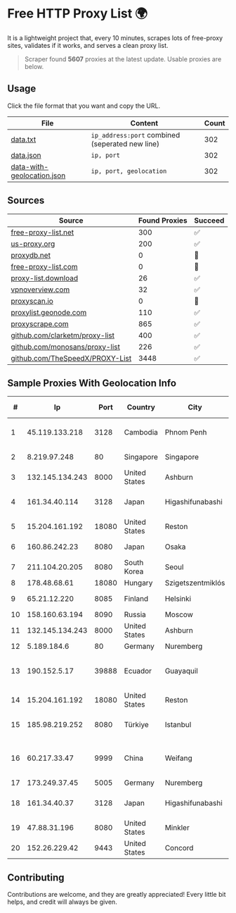
# Free HTTP Proxy List 🌍

It is a lightweight project that, every 10 minutes, scrapes lots of free-proxy sites, validates if it works, and serves a clean proxy list.


> Scraper found **5607** proxies at the latest update. Usable proxies are below.

## Usage

Click the file format that you want and copy the URL.


|File|Content|Count|
|----|-------|-----|
|[data.txt](https://raw.githubusercontent.com/themiralay/Proxy-List-World/master/data.txt)|`ip_address:port` combined (seperated new line)|302|
|[data.json](https://raw.githubusercontent.com/themiralay/Proxy-List-World/master/data.json)|`ip, port`|302|
|[data-with-geolocation.json](https://raw.githubusercontent.com/themiralay/Proxy-List-World/master/data-with-geolocation.json)|`ip, port, geolocation`|302|

## Sources

|Source|Found Proxies|Succeed|
|------|-------------|-------|
|[free-proxy-list.net](https://free-proxy-list.net)|300|✅|
|[us-proxy.org](https://www.us-proxy.org)|200|✅|
|[proxydb.net](http://proxydb.net)|0|🚫|
|[free-proxy-list.com](https://free-proxy-list.com/?page=&port=&type%5B%5D=http&type%5B%5D=https&up_time=0&search=Search)|0|🚫|
|[proxy-list.download](https://www.proxy-list.download/HTTP)|26|✅|
|[vpnoverview.com](https://vpnoverview.com/privacy/anonymous-browsing/free-proxy-servers)|32|✅|
|[proxyscan.io](https://www.proxyscan.io)|0|🚫|
|[proxylist.geonode.com](https://proxylist.geonode.com/api/proxy-list?limit=300&page=1&sort_by=lastChecked&sort_type=desc&protocols=http,https)|110|✅|
|[proxyscrape.com](https://api.proxyscrape.com/v2/?request=displayproxies&protocol=http&timeout=10000&country=all&ssl=all&anonymity=all)|865|✅|
|[github.com/clarketm/proxy-list](https://raw.githubusercontent.com/clarketm/proxy-list/master/proxy-list-raw.txt)|400|✅|
|[github.com/monosans/proxy-list](https://raw.githubusercontent.com/monosans/proxy-list/main/proxies/http.txt)|226|✅|
|[github.com/TheSpeedX/PROXY-List](https://raw.githubusercontent.com/TheSpeedX/PROXY-List/master/http.txt)|3448|✅|


## Sample Proxies With Geolocation Info

|#|Ip|Port|Country|City|Internet Service Provider|
|-|--|----|-------|----|-------------------------|
|1|45.119.133.218|3128|Cambodia|Phnom Penh|VIETTEL (CAMBODIA) PTE., LTD|
|2|8.219.97.248|80|Singapore|Singapore|Alibaba (US) Technology Co., Ltd.|
|3|132.145.134.243|8000|United States|Ashburn|Oracle Corporation|
|4|161.34.40.114|3128|Japan|Higashifunabashi|NTT PC Communications, Inc.|
|5|15.204.161.192|18080|United States|Reston|OVH SAS|
|6|160.86.242.23|8080|Japan|Osaka|Sony Network Communications Inc|
|7|211.104.20.205|8080|South Korea|Seoul|Korea Telecom|
|8|178.48.68.61|18080|Hungary|Szigetszentmiklós|UPC|
|9|65.21.12.220|8085|Finland|Helsinki|Hetzner Online GmbH|
|10|158.160.63.194|8090|Russia|Moscow|Yandex.Cloud LLC|
|11|132.145.134.243|8000|United States|Ashburn|Oracle Corporation|
|12|5.189.184.6|80|Germany|Nuremberg|Contabo GmbH|
|13|190.152.5.17|39888|Ecuador|Guayaquil|Corporacion Nacional De Telecomunicaciones - CNT EP|
|14|15.204.161.192|18080|United States|Reston|OVH SAS|
|15|185.98.219.252|8080|Türkiye|Istanbul|Filika Internet ve Iletisim Hizmetleri A.S.|
|16|60.217.33.47|9999|China|Weifang|CNC Group CHINA169 Shandong Province Network|
|17|173.249.37.45|5005|Germany|Nuremberg|Contabo GmbH|
|18|161.34.40.37|3128|Japan|Higashifunabashi|NTT PC Communications, Inc.|
|19|47.88.31.196|8080|United States|Minkler|Alibaba.com LLC|
|20|152.26.229.42|9443|United States|Concord|MCNC|



## Contributing

Contributions are welcome, and they are greatly appreciated! Every
little bit helps, and credit will always be given.


